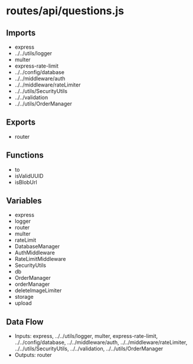 # routes/api/questions.js

## Imports
- express
- ../../utils/logger
- multer
- express-rate-limit
- ../../config/database
- ../../middleware/auth
- ../../middleware/rateLimiter
- ../../utils/SecurityUtils
- ../../validation
- ../../utils/OrderManager

## Exports
- router

## Functions
- to
- isValidUUID
- isBlobUrl

## Variables
- express
- logger
- router
- multer
- rateLimit
- DatabaseManager
- AuthMiddleware
- RateLimitMiddleware
- SecurityUtils
- db
- OrderManager
- orderManager
- deleteImageLimiter
- storage
- upload

## Data Flow
- Inputs: express, ../../utils/logger, multer, express-rate-limit, ../../config/database, ../../middleware/auth, ../../middleware/rateLimiter, ../../utils/SecurityUtils, ../../validation, ../../utils/OrderManager
- Outputs: router